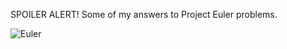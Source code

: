 SPOILER ALERT! Some of my answers to Project Euler problems.

![Euler](https://projecteuler.net/profile/abeinstein.png)
